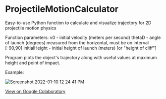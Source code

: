 # ProjectileMotionCalculator
Easy-to-use Python function to calculate and visualize trajectory for 2D projectile motion physics

Function parameters:
  v0 - initial velocity (meters per second)
  thetaD - angle of launch (degrees) measured from the horizontal, must be on interval [-90,90]
  initialHeight - initial height of launch (meters) [or "height of cliff"]
  
  Program plots the object's trajectory along with useful values at maximum
  height and point of impact.
  
Example: 

![Screenshot 2022-01-10 12 24 41 PM](https://user-images.githubusercontent.com/80725783/148811243-b56faafa-9dc0-4da7-b5e6-613dacab1a3f.png)

[View on Google Colaboratory](https://colab.research.google.com/drive/1jGlGEyvp3pDduZJXk6HrisOAHYzNlv9W#scrollTo=jptQDSneB1ig)
